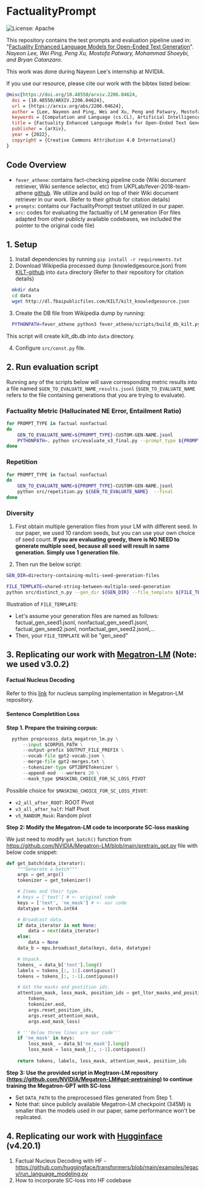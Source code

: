 # FactualityPrompt
![License: Apache](https://img.shields.io/badge/License-Apache2.0-yellow.svg) 
  
This repository contains the test prompts and evaluation pipeline used in: "[Factuality Enhanced Language Models for
Open-Ended Text Generation](https://arxiv.org/pdf/2206.04624.pdf)". _Nayeon Lee, Wei Ping, Peng Xu, Mostofa Patwary, Mohammad Shoeybi, and Bryan Catanzaro_. 

This work was done during Nayeon Lee's internship at NVIDIA.

<!-- <img align="right" src="img/HKUST.jpg" width="12%"> -->

If you use our resource, please cite our work with the bibtex listed below:
```bibtex
@misc{https://doi.org/10.48550/arxiv.2206.04624,
  doi = {10.48550/ARXIV.2206.04624},
  url = {https://arxiv.org/abs/2206.04624},
  author = {Lee, Nayeon and Ping, Wei and Xu, Peng and Patwary, Mostofa and Shoeybi, Mohammad and Catanzaro, Bryan},
  keywords = {Computation and Language (cs.CL), Artificial Intelligence (cs.AI), Computers and Society (cs.CY), Machine Learning (cs.LG), FOS: Computer and information sciences, FOS: Computer and information sciences},
  title = {Factuality Enhanced Language Models for Open-Ended Text Generation},
  publisher = {arXiv},
  year = {2022},  
  copyright = {Creative Commons Attribution 4.0 International}
}
```

## Code Overview
* `fever_athene`: contains fact-checking pipeline code (Wiki document retriever, Wiki sentence selector, etc) from UKPLab/fever-2018-team-athene [github](UKPLab/fever-2018-team-athene). We utilize and build on top of their Wiki document retriever in our work. (Refer to their github for citation details)
* `prompts`: contains our FactualityPrompt testset utilized in our paper.
* `src`: codes for evaluating the factualtiy of LM generation (For files adapted from other publicly available codebases, we included the pointer to the original code file)

## 1. Setup 
1. Install dependencies by running `pip install -r requirements.txt`
2. Download Wikipedia processed dump (knowledgesource.json) from [KILT-github](https://github.com/facebookresearch/KILT#kilt-knowledge-source) into `data` directory (Refer to their repository for citation details)
```bash
  mkdir data
  cd data
  wget http://dl.fbaipublicfiles.com/KILT/kilt_knowledgesource.json
```
3. Create the DB file from Wikipedia dump by running:

```bash
  PYTHONPATH=fever_athene python3 fever_athene/scripts/build_db_kilt.py data/knowledgesource.json data/kilt_db.db
```
This script will create kilt_db.db into `data` directory. 

4. Configure `src/const.py` file. 

## 2. Run evaluation script
Running any of the scripts below will save corresponding metric results into a file named `$GEN_TO_EVALUATE_NAME_results.jsonl` (`$GEN_TO_EVALUATE_NAME` refers to the file containing generations that you are trying to evaluate).

### Factuality Metric (Hallucinated NE Error, Entailment Ratio)

```bash
for PROMPT_TYPE in factual nonfactual
do
    GEN_TO_EVALUATE_NAME=${PROMPT_TYPE}-CUSTOM-GEN-NAME.jsonl
    PYTHONPATH=. python src/evaluate_v3_final.py --prompt_type ${PROMPT_TYPE} --gen_path ${GEN_TO_EVALUATE_NAME}
done
```

### Repetition

```bash
for PROMPT_TYPE in factual nonfactual
do
    GEN_TO_EVALUATE_NAME=${PROMPT_TYPE}-CUSTOM-GEN-NAME.jsonl
    python src/repetition.py ${GEN_TO_EVALUATE_NAME}  --final
done
``` 

### Diversity

1. First obtain multiple generation files from your LM with different seed. In our paper, we used 10 random seeds, but you can use your own choice of seed count. **If you are evaluating greedy, there is NO NEED to generate multiple seed, because all seed will result in same generation. Simply use 1 generation file.**

2. Then run the below script:
```bash
GEN_DIR=directory-containing-multi-seed-generation-files

FILE_TEMPLATE=shared-string-between-multiple-seed-generation
python src/distinct_n.py --gen_dir ${GEN_DIR} --file_template ${FILE_TEMPLATE} --number_of_seeds 10
```

Illustration of `FILE_TEMPLATE`:
* Let's assume your generation files are named as follows: factual_gen_seed1.jsonl, nonfactual_gen_seed1.jsonl, factual_gen_seed2.jsonl, nonfactual_gen_seed2.jsonl,...
* Then, your `FILE_TEMPLATE` will be "gen_seed"


## 3. Replicating our work with [Megatron-LM](https://github.com/NVIDIA/Megatron-LM) (Note: we used v3.0.2)
#### Factual Nucleus Decoding
Refer to this [link](www.google.com) for nucleus sampling implementation in Megatron-LM repository.

#### Sentence Completition Loss
**Step 1. Prepare the training corpus:**

```python
  python preprocess_data_megatron_lm.py \
      --input $CORPUS_PATH \
      --output-prefix $OUTPUT_FILE_PREFIX \
      --vocab-file gpt2-vocab.json \
      --merge-file gpt2-merges.txt \
      --tokenizer-type GPT2BPETokenizer \
      --append-eod  --workers 20 \
      --mask_type $MASKING_CHOICE_FOR_SC_LOSS_PIVOT
```

Possible choice for `$MASKING_CHOICE_FOR_SC_LOSS_PIVOT`:
* `v2_all_after_ROOT`: ROOT Pivot 
* `v3_all_after_half`: Half Pivot
* `v5_RANDOM_Mask`: Random pivot

**Step 2: Modify the Megatron-LM code to incorporate SC-loss masking**

We just need to modify `get_batch()` function from <https://github.com/NVIDIA/Megatron-LM/blob/main/pretrain_gpt.py> file with below code snippet:

```python
def get_batch(data_iterator):
    """Generate a batch"""
    args = get_args()
    tokenizer = get_tokenizer()

    # Items and their type.
    # keys = ['text'] # <- original code
    keys = ['text', 'ne_mask'] # <- our code
    datatype = torch.int64

    # Broadcast data.
    if data_iterator is not None:
        data = next(data_iterator)
    else:
        data = None
    data_b = mpu.broadcast_data(keys, data, datatype)

    # Unpack.
    tokens_ = data_b['text'].long()
    labels = tokens_[:, 1:].contiguous()
    tokens = tokens_[:, :-1].contiguous()

    # Get the masks and postition ids.
    attention_mask, loss_mask, position_ids = get_ltor_masks_and_position_ids(
        tokens,
        tokenizer.eod,
        args.reset_position_ids,
        args.reset_attention_mask,
        args.eod_mask_loss)

    # '''Below three lines are our code'''
    if 'ne_mask' in keys:
        loss_mask_ = data_b['ne_mask'].long()
        loss_mask = loss_mask_[:, :-1].contiguous()
        
    return tokens, labels, loss_mask, attention_mask, position_ids
```

**Step 3: Use the provided script in Megtraon-LM repository (<https://github.com/NVIDIA/Megatron-LM#gpt-pretraining>) to continue training the Megatron-GPT with SC-loss**
* Set `DATA_PATH` to the preprocessed files generated from Step 1.
* Note that: since publicly available Megatron-LM checkpoint (345M) is smaller than the models used in our paper, same performance won't be replicated.

## 4. Replicating our work with [Hugginface](https://github.com/huggingface/transformers) (v4.20.1)
1. Factual Nucleus Decoding with HF - https://github.com/huggingface/transformers/blob/main/examples/legacy/run_language_modeling.py 
2. How to incorporate SC-loss into HF codebase
